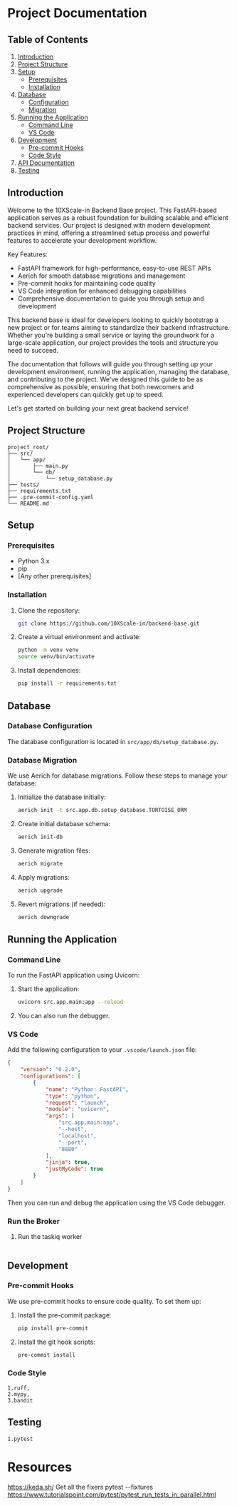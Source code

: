 
# Project Documentation

## Table of Contents
1. [Introduction](#introduction)
2. [Project Structure](#project-structure)
3. [Setup](#setup)
   - [Prerequisites](#prerequisites)
   - [Installation](#installation)
4. [Database](#database)
   - [Configuration](#database-configuration)
   - [Migration](#database-migration)
5. [Running the Application](#running-the-application)
   - [Command Line](#command-line)
   - [VS Code](#vs-code)
6. [Development](#development)
   - [Pre-commit Hooks](#pre-commit-hooks)
   - [Code Style](#code-style)
7. [API Documentation](#api-documentation)
8. [Testing](#testing)


## Introduction
Welcome to the 10XScale-in Backend Base project. This FastAPI-based application serves as a robust foundation for building scalable and efficient backend services. Our project is designed with modern development practices in mind, offering a streamlined setup process and powerful features to accelerate your development workflow.

Key Features:
- FastAPI framework for high-performance, easy-to-use REST APIs
- Aerich for smooth database migrations and management
- Pre-commit hooks for maintaining code quality
- VS Code integration for enhanced debugging capabilities
- Comprehensive documentation to guide you through setup and development

This backend base is ideal for developers looking to quickly bootstrap a new project or for teams aiming to standardize their backend infrastructure. Whether you're building a small service or laying the groundwork for a large-scale application, our project provides the tools and structure you need to succeed.

The documentation that follows will guide you through setting up your development environment, running the application, managing the database, and contributing to the project. We've designed this guide to be as comprehensive as possible, ensuring that both newcomers and experienced developers can quickly get up to speed.

Let's get started on building your next great backend service!

## Project Structure
```
project_root/
├── src/
│   └── app/
│       ├── main.py
│       └── db/
│           └── setup_database.py
├── tests/
├── requirements.txt
├── .pre-commit-config.yaml
└── README.md
```

## Setup

### Prerequisites
- Python 3.x
- pip
- [Any other prerequisites]

### Installation
1. Clone the repository:
    ```bash
    git clone https://github.com/10XScale-in/backend-base.git
    ```

2. Create a virtual environment and activate:
    ```bash
    python -m venv venv
    source venv/bin/activate
    ```

3. Install dependencies:
    ```bash
    pip install -r requirements.txt
    ```

## Database

### Database Configuration
The database configuration is located in `src/app/db/setup_database.py`.

### Database Migration
We use Aerich for database migrations. Follow these steps to manage your database:

1. Initialize the database initially:
    ```bash
    aerich init -t src.app.db.setup_database.TORTOISE_ORM
    ```

2. Create initial database schema:
    ```bash
    aerich init-db
    ```

3. Generate migration files:
    ```bash
    aerich migrate
    ```

4. Apply migrations:
    ```bash
    aerich upgrade
    ```

5. Revert migrations (if needed):
    ```bash
    aerich downgrade
    ```

## Running the Application

### Command Line
To run the FastAPI application using Uvicorn:
1. Start the application:
    ```bash
    uvicorn src.app.main:app --reload
    ```

2. You can also run the debugger.

### VS Code
Add the following configuration to your `.vscode/launch.json` file:
```json
{
    "version": "0.2.0",
    "configurations": [
        {
            "name": "Python: FastAPI",
            "type": "python",
            "request": "launch",
            "module": "uvicorn",
            "args": [
                "src.app.main:app",
                "--host",
                "localhost",
                "--port",
                "8880"
            ],
            "jinja": true,
            "justMyCode": true
        }
    ]
}
```
Then you can run and debug the application using the VS Code debugger.
### Run the Broker
1. Run the taskiq worker
```taskiq worker src.app.worker:broker -fsd -tp 'src/**/*_tasks.py' --reload
```
## Development

### Pre-commit Hooks
We use pre-commit hooks to ensure code quality. To set them up:
1. Install the pre-commit package:
    ```bash
    pip install pre-commit
    ```
2. Install the git hook scripts:
    ```bash
    pre-commit install
    ```
### Code Style
    1.ruff,
    2.mypy,
    3.bandit
## Testing
    1.pytest


# Resources
https://keda.sh/
Get all the fixers
pytest --fixtures
https://www.tutorialspoint.com/pytest/pytest_run_tests_in_parallel.html

